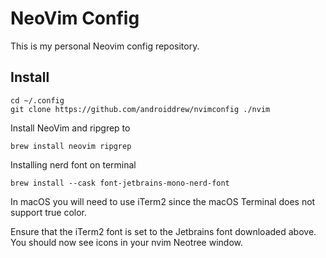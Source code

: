 # NeoVim Config

This is my personal Neovim config repository.

## Install

```
cd ~/.config
git clone https://github.com/androiddrew/nvimconfig ./nvim
```

Install NeoVim and ripgrep to 

```
brew install neovim ripgrep
```


Installing nerd font on terminal
```
brew install --cask font-jetbrains-mono-nerd-font
```

In macOS you will need to use iTerm2 since the macOS Terminal does not support true color.

Ensure that the iTerm2 font is set to the Jetbrains font downloaded above. You should now see icons in your nvim Neotree window.

